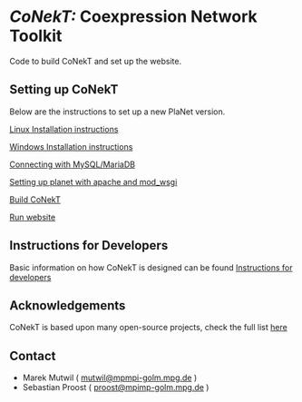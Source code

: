 # *CoNekT:* Coexpression Network Toolkit


Code to build CoNekT and set up the website. 

Setting up CoNekT
-----------------
Below are the instructions to set up a new PlaNet version.

[Linux Installation instructions](docs/install_linux.md)

[Windows Installation instructions](docs/install_windows.md)


[Connecting with MySQL/MariaDB](docs/connect_mysql.md)

[Setting up planet with apache and mod_wsgi](docs/apache_wsgi.md)


[Build CoNekT](docs/building_conekt.md)


[Run website](docs/run_website.md)


Instructions for Developers
---------------------------

Basic information on how CoNekT is designed can be found [Instructions for developers](docs/developer.md)

Acknowledgements
----------------

CoNekT is based upon many open-source projects, check the full list [here](docs/acknowledgements.md)


Contact
-------

  * Marek Mutwil ( mutwil@mpmpi-golm.mpg.de )
  * Sebastian Proost ( proost@mpimp-golm.mpg.de )


